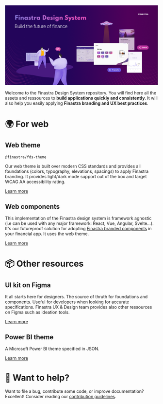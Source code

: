 ![](./.github/assets/banner_home.png)

Welcome to the Finastra Design System repository. You will find here all the assets and ressources to **build applications quickly and consistently**. It will also help you easily applying **Finastra branding and UX best practices**. 

# 🌍 For web

## Web theme

`@finastra/fds-theme`

Our web theme is built over modern CSS standards and provides all foundations (colors, typography, elevations, spacings) to apply Finastra branding. It provides light/dark mode support out of the box and target WCAG AA accessibility rating.

[Learn more](./packages/fds-theme-web/README.md)

## Web components

This implementation of the Finastra design system is framework agnostic (i.e can be used with any major framework: React, Vue, Angular, Svelte...). It's our futureproof solution for adopting [Finastra branded components](https://finastra.github.io/finastra-design-system/) in your financial app. It uses the web theme.

[Learn more](./packages/fds-components-web/README.md)

# 📦 Other resources

## UI kit on Figma

It all starts here for designers. The source of thruth for foundations and components. Useful for developers when looking for accurate specifications. Finastra UX & Design team provides also other ressources on Figma such as ideation tools.

[Learn more](https://www.figma.com/@finastra)

## Power BI theme

A Microsoft Power BI theme specified in JSON.

[Learn more](./packages/fds-theme-powerbi/README.md)

# 💌 Want to help?

Want to file a bug, contribute some code, or improve documentation?
Excellent! Consider reading our [contribution guidelines](./CONTRIBUTING.md).
